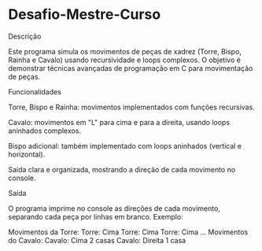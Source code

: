 # Desafio-Mestre-Curso

Descrição

Este programa simula os movimentos de peças de xadrez (Torre, Bispo, Rainha e Cavalo) usando recursividade e loops complexos. O objetivo é demonstrar técnicas avançadas de programação em C para movimentação de peças.

Funcionalidades

Torre, Bispo e Rainha: movimentos implementados com funções recursivas.

Cavalo: movimentos em "L" para cima e para a direita, usando loops aninhados complexos.

Bispo adicional: também implementado com loops aninhados (vertical e horizontal).

Saída clara e organizada, mostrando a direção de cada movimento no console.

Saída

O programa imprime no console as direções de cada movimento, separando cada peça por linhas em branco. Exemplo:

Movimentos da Torre:
Torre: Cima
Torre: Cima
Torre: Cima
...
Movimentos do Cavalo:
Cavalo: Cima 2 casas
Cavalo: Direita 1 casa
